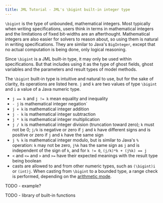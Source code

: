 ```yaml
---
title: JML Tutorial - JML's \bigint built-in integer type
---
```


`\bigint` is the type of unbounded, mathematical integers. Most typically when writing specifications, users think in terms in mathematical integers and
the limitations of fixed bit-widths are an afterthought. Mathematical integers are also easier for solvers to reason about, so using them is natural 
in writing specifications. They are similar to Java's `BigInteger`, except that no actual computation is being done, only logical reasoning.

Since `\bigint` is a JML built-in type, it may only be used within specifications. But that includes using it as the type of ghost fields, ghost variables 
and the
parameters and result types of model methods.

The `\bigint` built-in type is intuitive and natural to use, but for the sake of clarity, its operations are listed here. `j` and `k` are two values of
type `\bigint` and `i` a value of a Java numeric type.
* `j == k` and `j != k` mean equality and inequality
* `- j` is mathematical integer negation`
* `j + k` is mathematical integer addition
* `j - k` is mathematical integer subtraction
* `j * k` is mathematical integer multiplication
* `j / k` is mathematical integer division (truncation toward zero); `k` must not be 0; `j/k` is negative or zero if `j` and `k` have different signs and is positive or zero if `j` and `k` have the same sign
* `j % k` is mathematical integer modulo, but is similar to Java's `%` operation: `k` may not be zero, `j%k` has the same sign as `j` and is independent of the sign of `k`, and for `k != 0`, `(j/k)*k + (j%k) == j`
* `<` and `<=` and `>` and `>=` have their expected meanings with the result type being boolean
* casts are allowed to and from other numeric types, such as `(\bigint)i` or `(int)j`. When casting from `\bigint` to a bounded type, a range check is performed, depending on the [arithmetic mode](ArithmeticModes).

TODO - example?

TODO - library of built-in functions
